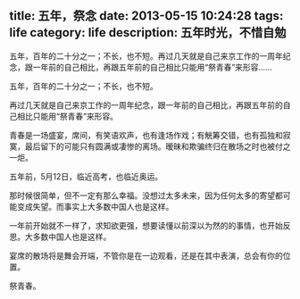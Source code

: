 title: 五年，祭念
date: 2013-05-15 10:24:28
tags: life
category: life
description: 五年时光，不惜自勉
---
五年，百年的二十分之一；不长，也不短。再过几天就是自己来京工作的一周年纪念，跟一年前的自己相比，再跟五年前的自己相比只能用“祭青春”来形容……
<!--more-->
五年，百年的二十分之一；不长，也不短。

再过几天就是自己来京工作的一周年纪念，跟一年前的自己相比，再跟五年前的自己相比只能用“祭青春”来形容。

青春是一场盛宴，席间，有笑语欢声，也有逢场作戏；有觥筹交错，也有孤独和寂寞，最后留下的可能只有圆满或凄惨的离场。暧昧和欺骗终归在散场之时也被付之一炬。

五年前，5月12日，临近高考，也临近奥运。

那时候很简单，但不一定有那么幸福。没想过太多未来，因为任何太多的寄望都可能变成失望。而事实上大多数中国人也是这样。

一年前开始就不一样了，求知欲更强，想要读懂以前深以为然的的事情，也开始反思。大多数中国人也是这样。

宴席的散场将是舞会开端，不管你是在一边观看，还是在其中表演，总会有你的位置。

祭青春。